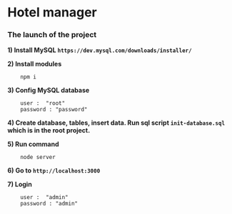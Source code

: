 # Hotel manager

### The launch of the project

<b>1) Install MySQL `https://dev.mysql.com/downloads/installer/`</b>

<b>2) Install modules</b>

		npm i
	
<b>3) Config MySQL database</b>

		user :  "root"
		password : "password"
		
<b>4) Create database, tables, insert data. Run sql script `init-database.sql` which is in the root project.</b>

<b>5) Run command</b>

		node server
		
<b>6) Go to `http://localhost:3000`</b>

<b>7) Login</b>

		user :  "admin"
		password : "admin"
